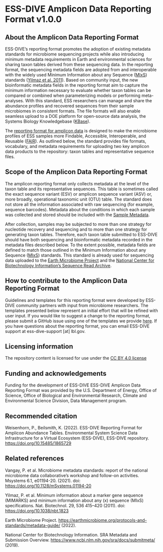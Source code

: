 # ESS-DIVE Amplicon Data Reporting Format v1.0.0   

## About the Amplicon Data Reporting Format
ESS-DIVE’s reporting format promotes the adoption of existing metadata standards for microbiome sequencing projects while also introducing minimum metadata requirements in Earth and environmental sciences for sharing taxon tables derived from these sequencing data. In the reporting format, the sequencing metadata fields are adopted from and interoperable with the widely used Minimum Information about any Sequence ([MIxS](https://gensc.org/mixs/)) standards ([Yilmaz et al. 2011](https://doi.org/10.1038/nbt.1823)). Based on community input, the new bioinformatic metadata fields in the reporting format aim to capture the minimum information necessary to evaluate whether taxon tables can be compared or combined when parameterizing models or performing meta-analyses. With this standard, ESS researchers can manage and share the abundance profiles and recovered sequences from their sample microbiomes in consistent formats. The file formats will also enable seamless upload to a DOE platform for open-source data analysis, the Systems Biology Knowledgebase ([KBase](https://www.kbase.us/)).

The [reporting format for amplicon data](https://docs.ess-dive.lbl.gov/contributing-data/data-reporting-formats#16s-amplicon-sequencing) is designed to make the microbiome profiles of ESS samples more Findable, Accessible, Interoperable, and Reusable ([FAIR](https://www.go-fair.org/fair-principles/)). As outlined below, the standard provides file formats, vocabulary, and metadata requirements for uploading two key amplicon data products to the repository: taxon tables and representative sequence files.

## Scope of the Amplicon Data Reporting Format
The amplicon reporting format only collects metadata at the level of the taxon table and its representative sequences. This table is sometimes called the exact sequence variant (ESV) or amplicon sequence variant (ASV) or, more broadly, operational taxonomic unit (OTU) table. The standard does not store all the information associated with raw sequencing (for example, sequence barcodes). Metadata about the conditions in which each sample was collected and stored should be included with the [Sample Metadata](https://github.com/ess-dive-community/essdive-sample-id-metadata).

After collection, samples may be subjected to more than one strategy for nucleotide recovery and sequencing and to more than one strategy for generating taxon tables. Therefore, each taxon table submitted to ESS-DIVE should have both sequencing and bioinformatic metadata recorded in the metadata files described below. To the extent possible, metadata fields are defined to match those outlined in the Minimum Information about any Sequence ([MIxS](https://gensc.org/mixs/)) standards. This standard is already used for sequencing data uploaded to the [Earth Microbiome Project](https://earthmicrobiome.org/protocols-and-standards/metadata-guide/) and the [National Center for Biotechnology Information’s Sequence Read Archive](https://www.ncbi.nlm.nih.gov/sra/docs/submitmeta/).

## How to contribute to the Amplicon Data Reporting Format
Guidelines and templates for this reporting format were developed by ESS-DIVE community partners with input from microbiome researchers. The templates presented below represent an initial effort that will be refined with user input. If you would like to suggest a change to the reporting format, please submit a GitHub issue using one of the templates we provide [here](https://github.com/ess-dive-community/essdive-amplicon/issues/new/choose). If you have questions about the reporting format, you can email ESS-DIVE support at ess-dive-support [at] lbl.gov.  

## Licensing information
The repository content is licensed for use under the [CC BY 4.0 license](https://creativecommons.org/licenses/by/4.0/)

## Funding and acknowledgements
Funding for the development of ESS-DIVE ESS-DIVE Amplicon Data Reporting Format was provided by the U.S. Department of Energy, Office of Science, Office of Biological and Environmental Research, Climate and Environmental Science Division, Data Management program.

## Recommended citation
Weisenhorn, P., Beilsmith, K. (2022). ESS-DIVE Reporting Format for Amplicon Abundance Tables. Environmental System Science Data Infrastructure for a Virtual Ecosystem (ESS-DIVE), ESS-DIVE repository. https://doi.org/10.15485/1865729

## Related references
Vangay, P. et al. Microbiome metadata standards: report of the national microbiome data collaborative’s workshop and follow-on activities. Msystems 6.1, e01194-20. (2021). doi: https://doi.org/10.1128/mSystems.01194-20
 
Yilmaz, P. et al. Minimum information about a marker gene sequence (MIMARKS) and minimum information about any (x) sequence (MIxS) specifications. Nat. Biotechnol. 29, 536 415–420 (2011). doi: https://doi.org/10.1038/nbt.1823
 
Earth Microbiome Project. https://earthmicrobiome.org/protocols-and-standards/metadata-guide/ (2022).
 
National Center for Biotechnology Information. SRA Metadata and Submission Overview. https://www.ncbi.nlm.nih.gov/sra/docs/submitmeta/ (2019).

